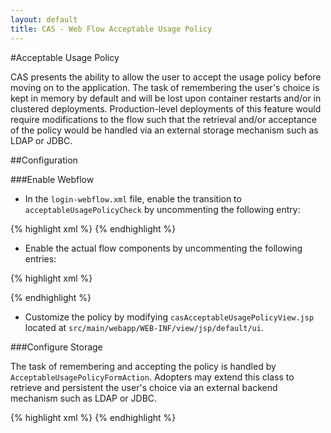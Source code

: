 ```yaml
---
layout: default
title: CAS - Web Flow Acceptable Usage Policy
---
```


#Acceptable Usage Policy

CAS presents the ability to allow the user to accept the usage policy before moving on to the application. The task of 
remembering the user's choice is kept in memory by default and will be lost upon container restarts and/or in clustered 
deployments. Production-level deployments of this feature would require modifications to the flow such that the retrieval 
and/or acceptance of the policy would be handled via an external storage mechanism such as LDAP or JDBC.  

##Configuration

###Enable Webflow

- In the `login-webflow.xml` file, enable the transition to `acceptableUsagePolicyCheck` by uncommenting the following entry:

{% highlight xml %}
<transition on="success" to="acceptableUsagePolicyCheck" />
{% endhighlight %}

- Enable the actual flow components by uncommenting the following entries:

{% highlight xml %}
<!-- Enable AUP flow
<action-state id="acceptableUsagePolicyCheck">
    <evaluate expression="acceptableUsagePolicyFormAction.verify(...)" />
    <transition on="success" to="sendTicketGrantingTicket" />
    <transition to="acceptableUsagePolicyView" />
</action-state>
...

-->
{% endhighlight %}

- Customize the policy by modifying `casAcceptableUsagePolicyView.jsp` located at `src/main/webapp/WEB-INF/view/jsp/default/ui`.

###Configure Storage

The task of remembering and accepting the policy is handled by `AcceptableUsagePolicyFormAction`. Adopters may extend this class to retrieve and 
persistent the user's choice via an external backend mechanism such as LDAP or JDBC.

{% highlight xml %}
<bean id="acceptableUsagePolicyFormAction"
      class="org.jasig.cas.web.flow.AcceptableUsagePolicyFormAction"/>
{% endhighlight %}
